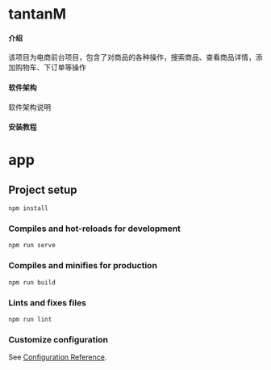 # tantanM

#### 介绍
该项目为电商前台项目，包含了对商品的各种操作，搜索商品、查看商品详情，添加购物车、下订单等操作

#### 软件架构
软件架构说明


#### 安装教程

# app

## Project setup
```
npm install
```

### Compiles and hot-reloads for development
```
npm run serve
```

### Compiles and minifies for production
```
npm run build
```

### Lints and fixes files
```
npm run lint
```

### Customize configuration
See [Configuration Reference](https://cli.vuejs.org/config/).